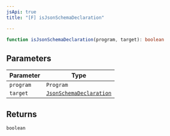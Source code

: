 ```yaml
---
jsApi: true
title: "[F] isJsonSchemaDeclaration"

---
```

```ts
function isJsonSchemaDeclaration(program, target): boolean
```

## Parameters

| Parameter | Type |
| ------ | ------ |
| `program` | `Program` |
| `target` | [`JsonSchemaDeclaration`](../type-aliases/JsonSchemaDeclaration.md) |

## Returns

`boolean`
